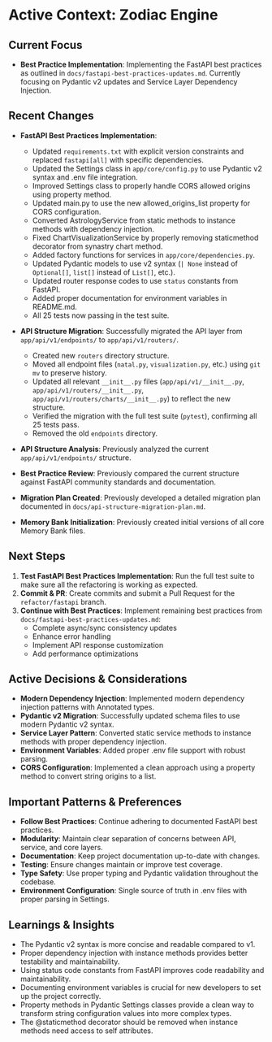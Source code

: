 # Active Context: Zodiac Engine

## Current Focus

- **Best Practice Implementation**: Implementing the FastAPI best practices as outlined in `docs/fastapi-best-practices-updates.md`. Currently focusing on Pydantic v2 updates and Service Layer Dependency Injection.

## Recent Changes

- **FastAPI Best Practices Implementation**:
  - Updated `requirements.txt` with explicit version constraints and replaced `fastapi[all]` with specific dependencies.
  - Updated the Settings class in `app/core/config.py` to use Pydantic v2 syntax and .env file integration.
  - Improved Settings class to properly handle CORS allowed origins using property method.
  - Updated main.py to use the new allowed_origins_list property for CORS configuration.
  - Converted AstrologyService from static methods to instance methods with dependency injection.
  - Fixed ChartVisualizationService by properly removing staticmethod decorator from synastry chart method.
  - Added factory functions for services in `app/core/dependencies.py`.
  - Updated Pydantic models to use v2 syntax (`| None` instead of `Optional[]`, `list[]` instead of `List[]`, etc.).
  - Updated router response codes to use `status` constants from FastAPI.
  - Added proper documentation for environment variables in README.md.
  - All 25 tests now passing in the test suite.

- **API Structure Migration**: Successfully migrated the API layer from `app/api/v1/endpoints/` to `app/api/v1/routers/`.
  - Created new `routers` directory structure.
  - Moved all endpoint files (`natal.py`, `visualization.py`, etc.) using `git mv` to preserve history.
  - Updated all relevant `__init__.py` files (`app/api/v1/__init__.py`, `app/api/v1/routers/__init__.py`, `app/api/v1/routers/charts/__init__.py`) to reflect the new structure.
  - Verified the migration with the full test suite (`pytest`), confirming all 25 tests pass.
  - Removed the old `endpoints` directory.
- **API Structure Analysis**: Previously analyzed the current `app/api/v1/endpoints/` structure.
- **Best Practice Review**: Previously compared the current structure against FastAPI community standards and documentation.
- **Migration Plan Created**: Previously developed a detailed migration plan documented in `docs/api-structure-migration-plan.md`.
- **Memory Bank Initialization**: Previously created initial versions of all core Memory Bank files.

## Next Steps

1. **Test FastAPI Best Practices Implementation**: Run the full test suite to make sure all the refactoring is working as expected.
2. **Commit & PR**: Create commits and submit a Pull Request for the `refactor/fastapi` branch.
3. **Continue with Best Practices**: Implement remaining best practices from `docs/fastapi-best-practices-updates.md`:
   - Complete async/sync consistency updates
   - Enhance error handling
   - Implement API response customization
   - Add performance optimizations

## Active Decisions & Considerations

- **Modern Dependency Injection**: Implemented modern dependency injection patterns with Annotated types.
- **Pydantic v2 Migration**: Successfully updated schema files to use modern Pydantic v2 syntax.
- **Service Layer Pattern**: Converted static service methods to instance methods with proper dependency injection.
- **Environment Variables**: Added proper .env file support with robust parsing.
- **CORS Configuration**: Implemented a clean approach using a property method to convert string origins to a list.

## Important Patterns & Preferences

- **Follow Best Practices**: Continue adhering to documented FastAPI best practices.
- **Modularity**: Maintain clear separation of concerns between API, service, and core layers.
- **Documentation**: Keep project documentation up-to-date with changes.
- **Testing**: Ensure changes maintain or improve test coverage.
- **Type Safety**: Use proper typing and Pydantic validation throughout the codebase.
- **Environment Configuration**: Single source of truth in .env files with proper parsing in Settings.

## Learnings & Insights

- The Pydantic v2 syntax is more concise and readable compared to v1.
- Proper dependency injection with instance methods provides better testability and maintainability.
- Using status code constants from FastAPI improves code readability and maintainability.
- Documenting environment variables is crucial for new developers to set up the project correctly.
- Property methods in Pydantic Settings classes provide a clean way to transform string configuration values into more complex types.
- The @staticmethod decorator should be removed when instance methods need access to self attributes. 